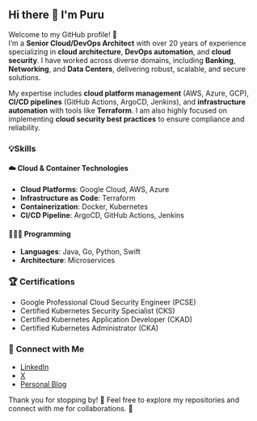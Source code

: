 ## Hi there 👋 I'm Puru

Welcome to my GitHub profile! 🚀  
I’m a **Senior Cloud/DevOps Architect** with over 20 years of experience specializing in **cloud architecture**, **DevOps automation**, and **cloud security**. I have worked across diverse domains, including **Banking**, **Networking**, and **Data Centers**, delivering robust, scalable, and secure solutions.  

My expertise includes **cloud platform management** (AWS, Azure, GCP), **CI/CD pipelines** (GitHub Actions, ArgoCD, Jenkins), and **infrastructure automation** with tools like **Terraform**. I am also highly focused on implementing **cloud security best practices** to ensure compliance and reliability.

### 💡**Skills**

#### ☁️ **Cloud & Container Technologies**
- **Cloud Platforms**: Google Cloud, AWS, Azure
- **Infrastructure as Code**: Terraform  
- **Containerization**: Docker, Kubernetes
- **CI/CD Pipeline**: ArgoCD, GitHub Actions, Jenkins

#### 👨🏻‍💻 **Programming**
- **Languages**: Java, Go, Python, Swift
- **Architecture**: Microservices

### 🏆 **Certifications**
- Google Professional Cloud Security Engineer (PCSE) 
- Certified Kubernetes Security Specialist (CKS)
- Certified Kubernetes Application Developer (CKAD)
- Certified Kubernetes Administrator (CKA)

### 📮 **Connect with Me**

- [LinkedIn](https://www.linkedin.com/in/puru-yanamala)  
- [X](https://x.com/PuruYanamala)
- [Personal Blog](https://purushotham.me)  

Thank you for stopping by! 🌟 Feel free to explore my repositories and connect with me for collaborations. 🚀

